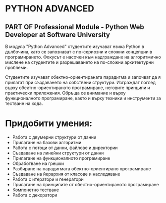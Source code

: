 # PYTHON ADVANCED 
## PART OF Professional Module - Python Web Developer at Software University

В модула "Python Advanced" студентите изучават езика Python в дълбочина, като се запознават с по-сериозни и сложни концепции в програмирането. Фокусът е насочен към надграждане на алгоритмично мислене на студентите и разрешаването на по-сложни архитектурни проблеми.

Студентите изучават обектно-ориентираната парадигма и започват да я прилагат при създаването на собствени структури. Изграждат поглед върху обектно-ориентираното програмиране, неговите принципи и практически приложения. Обръща се внимание и върху функционалното програмиране, както и върху техники и инструменти за тестване на кода.


# Придобити умения:

* Работа с двумерни структури от данни
* Прилагане на базови алгоритми
* Работа с потоци от данни, файлове и директории
* Създаване на линейни структури от данни
* Прилагане на функционалното програмиране
* Обработване на грешки
* Разбиране на парадигмата обектно-ориентирано програмиране
* Създаване на йерархия от класове и наследяване
* Работа с итератори и генератори
* Прилагане на принципите от обектно-ориентираното програмиране
* Компонетно тестване
* Работа с декоратори
